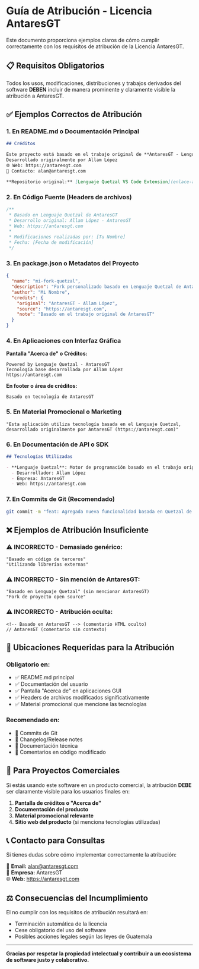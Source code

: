 # Guía de Atribución - Licencia AntaresGT

Este documento proporciona ejemplos claros de cómo cumplir correctamente con los requisitos de atribución de la Licencia AntaresGT.

## 📋 Requisitos Obligatorios

Todos los usos, modificaciones, distribuciones y trabajos derivados del software **DEBEN** incluir de manera prominente y claramente visible la atribución a AntaresGT.

## ✅ Ejemplos Correctos de Atribución

### 1. En README.md o Documentación Principal

```markdown
## Créditos

Este proyecto está basado en el trabajo original de **AntaresGT - Lenguaje Quetzal**  
Desarrollado originalmente por Allam López  
🌐 Web: https://antaresgt.com  
📧 Contacto: alan@antaresgt.com

**Repositorio original:** [Lenguaje Quetzal VS Code Extension](enlace-al-repo-original)
```

### 2. En Código Fuente (Headers de archivos)

```typescript
/**
 * Basado en Lenguaje Quetzal de AntaresGT
 * Desarrollo original: Allam López - AntaresGT
 * Web: https://antaresgt.com
 * 
 * Modificaciones realizadas por: [Tu Nombre]
 * Fecha: [Fecha de modificación]
 */
```

### 3. En package.json o Metadatos del Proyecto

```json
{
  "name": "mi-fork-quetzal",
  "description": "Fork personalizado basado en Lenguaje Quetzal de AntaresGT",
  "author": "Mi Nombre",
  "credits": {
    "original": "AntaresGT - Allam López",
    "source": "https://antaresgt.com",
    "note": "Basado en el trabajo original de AntaresGT"
  }
}
```

### 4. En Aplicaciones con Interfaz Gráfica

**Pantalla "Acerca de" o Créditos:**
```
Powered by Lenguaje Quetzal - AntaresGT
Tecnología base desarrollada por Allam López
https://antaresgt.com
```

**En footer o área de créditos:**
```
Basado en tecnología de AntaresGT
```

### 5. En Material Promocional o Marketing

```
"Esta aplicación utiliza tecnología basada en el Lenguaje Quetzal, 
desarrollado originalmente por AntaresGT (https://antaresgt.com)"
```

### 6. En Documentación de API o SDK

```markdown
## Tecnologías Utilizadas

- **Lenguaje Quetzal**: Motor de programación basado en el trabajo original de AntaresGT
  - Desarrollador: Allam López
  - Empresa: AntaresGT
  - Web: https://antaresgt.com
```

### 7. En Commits de Git (Recomendado)

```bash
git commit -m "feat: Agregada nueva funcionalidad basada en Quetzal de AntaresGT"
```

## ❌ Ejemplos de Atribución Insuficiente

### ⚠️ **INCORRECTO** - Demasiado genérico:
```
"Basado en código de terceros"
"Utilizando librerías externas"
```

### ⚠️ **INCORRECTO** - Sin mención de AntaresGT:
```
"Basado en Lenguaje Quetzal" (sin mencionar AntaresGT)
"Fork de proyecto open source"
```

### ⚠️ **INCORRECTO** - Atribución oculta:
```
<!-- Basado en AntaresGT --> (comentario HTML oculto)
// AntaresGT (comentario sin contexto)
```

## 📍 Ubicaciones Requeridas para la Atribución

### **Obligatorio en:**
- ✅ README.md principal
- ✅ Documentación del usuario
- ✅ Pantalla "Acerca de" en aplicaciones GUI
- ✅ Headers de archivos modificados significativamente
- ✅ Material promocional que mencione las tecnologías

### **Recomendado en:**
- 🔶 Commits de Git
- 🔶 Changelog/Release notes
- 🔶 Documentación técnica
- 🔶 Comentarios en código modificado

## 🚀 Para Proyectos Comerciales

Si estás usando este software en un producto comercial, la atribución **DEBE** ser claramente visible para los usuarios finales en:

1. **Pantalla de créditos o "Acerca de"**
2. **Documentación del producto**
3. **Material promocional relevante**
4. **Sitio web del producto** (si menciona tecnologías utilizadas)

## 📞 Contacto para Consultas

Si tienes dudas sobre cómo implementar correctamente la atribución:

📧 **Email:** alan@antaresgt.com  
🏢 **Empresa:** AntaresGT  
🌐 **Web:** https://antaresgt.com

## ⚖️ Consecuencias del Incumplimiento

El no cumplir con los requisitos de atribución resultará en:
- Terminación automática de la licencia
- Cese obligatorio del uso del software
- Posibles acciones legales según las leyes de Guatemala

---

**Gracias por respetar la propiedad intelectual y contribuir a un ecosistema de software justo y colaborativo.**

